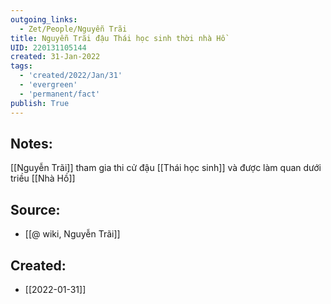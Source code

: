 ```yaml
---
outgoing_links:
  - Zet/People/Nguyễn Trãi
title: Nguyễn Trãi đậu Thái học sinh thời nhà Hồ
UID: 220131105144
created: 31-Jan-2022
tags:
  - 'created/2022/Jan/31'
  - 'evergreen'
  - 'permanent/fact'
publish: True
---
```

## Notes:
[[Nguyễn Trãi]] tham gia thi cử đậu [[Thái học sinh]] và được làm quan dưới triều [[Nhà Hồ]]

## Source:
- [[@ wiki, Nguyễn Trãi]]


## Created:
- [[2022-01-31]]
